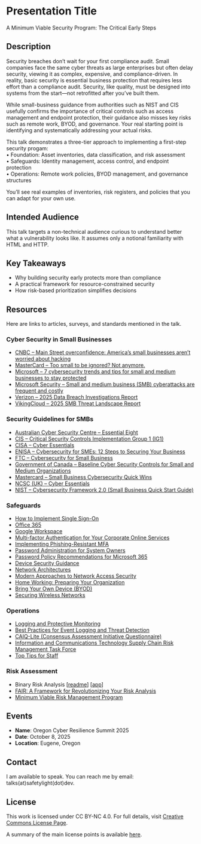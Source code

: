 # Presentation Title
A Minimum Viable Security Program: The Critical Early Steps

## Description
Security breaches don’t wait for your first compliance audit. Small companies face the same cyber threats as large enterprises but often delay security, viewing it as complex, expensive, and compliance-driven. In reality, basic security is essential business protection that requires less effort than a compliance audit. Security, like quality, must be designed into systems from the start—not retrofitted after you’ve built them.

While small-business guidance from authorities such as NIST and CIS usefully confirms the importance of critical controls such as access management and endpoint protection, their guidance also misses key risks such as remote work, BYOD, and governance. Your real starting point is identifying and systematically addressing your actual risks.

This talk demonstrates a three-tier approach to implementing a first-step security progam:<br>
• Foundation: Asset inventories, data classification, and risk assessment<br>
• Safeguards: Identity management, access control, and endpoint protection<br>
• Operations: Remote work policies, BYOD management, and governance structures<br>

You’ll see real examples of inventories, risk registers, and policies that you can adapt for your own use.

## Intended Audience
This talk targets a non-technical audience curious to understand better what a vulnerability looks like. It assumes only a notional familiarity with HTML and HTTP.

## Key Takeaways
- Why building security early protects more than compliance
- A practical framework for resource-constrained security
- How risk-based prioritization simplifies decisions

## Resources

Here are links to articles, surveys, and standards mentioned in the talk.

### Cyber Security in Small Businesses 
- [CNBC – Main Street overconfidence: America’s small businesses aren’t worried about hacking](https://www.cnbc.com/2021/08/10/main-street-overconfidence-small-businesses-dont-worry-about-hacking.html)
- [MasterCard – Too small to be ignored? Not anymore.](https://www.mastercard.com/us/en/news-and-trends/stories/2025/small-business-cybersecurity-study.html)
- [​Microsoft – ​7 cybersecurity trends and tips for small and medium businesses to stay protected](https://www.microsoft.com/en-us/security/blog/2024/10/31/7-cybersecurity-trends-and-tips-for-small-and-medium-businesses-to-stay-protected)
- [Microsoft Security – Small and medium business (SMB) cyberattacks are frequent and costly](https://cdn-dynmedia-1.microsoft.com/is/content/microsoftcorp/microsoft/final/en-us/microsoft-brand/documents/SMBCybersecurity-Report-Final.pdf)
- [Verizon – 2025 Data Breach Investigations Report](https://www.verizon.com/business/resources/reports/2025-dbir-data-breach-investigations-report.pdf)
- [VikingCloud – 2025 SMB Threat Landscape Report](https://www.vikingcloud.com/resources/vikingclouds-2025-smb-threat-landscape-report-small--and-medium-sized-businesses-big-cybersecurity-risks)

### Security Guidelines for SMBs
- [Australian Cyber Security Centre – Essential Eight](https://www.cyber.gov.au/resources-business-and-government/essential-cyber-security/essential-eight)
- [CIS – Critical Security Controls Implementation Group 1 (IG1)](https://www.cisecurity.org/controls/implementation-groups/ig1)
- [CISA – Cyber Essentials](https://www.cisa.gov/resources-tools/resources/cyber-essentials)
- [ENISA – Cybersecurity for SMEs: 12 Steps to Securing Your Business](https://www.enisa.europa.eu/publications/cybersecurity-guide-for-smes)
- [FTC – Cybersecurity for Small Business](https://www.ftc.gov/business-guidance/small-businesses/cybersecurity)
- [Government of Canada – Baseline Cyber Security Controls for Small and Medium Organizations](https://www.cyber.gc.ca/en/guidance/baseline-cyber-security-controls-small-and-medium-organizations)
- [Mastercard – Small Business Cybersecurity Quick Wins](https://www.mastercard.com/content/dam/public/mastercardcom/na/us/en/smb/other/Small-Business-Quick-Wins.pdf)
- [NCSC (UK) – Cyber Essentials](https://www.ncsc.gov.uk/files/cyber-essentials-requirements-for-it-infrastructure-v3-2.pdf)
- [NIST – Cybersecurity Framework 2.0 (Small Business Quick Start Guide)](https://www.nist.gov/publications/nist-cybersecurity-framework-20-small-business-quick-start-guide)

### Safeguards

- [How to Implement Single Sign-On](https://securitysenses.com/posts/how-implement-single-sign-sso-non-technical-guide)
- [Office 365](https://learn.microsoft.com/en-us/entra/identity/enterprise-apps/add-application-portal)
- [Google Workspace](https://support.google.com/a/answer/12032922?hl=en&ref_topic=7579248&sjid=7516130390414350597-NC)
- [Multi-factor Authentication for Your Corporate Online Services](https://www.ncsc.gov.uk/collection/mfa-for-your-corporate-online-services)
- [Implementing Phishing-Resistant MFA](https://www.cisa.gov/sites/default/files/publications/fact-sheet-implementing-phishing-resistant-mfa-508c.pdf)
- [Password Administration for System Owners](https://www.ncsc.gov.uk/collection/passwords/updating-your-approach)
- [Password Policy Recommendations for Microsoft 365](https://learn.microsoft.com/en-us/microsoft-365/admin/misc/password-policy-recommendations)
- [Device Security Guidance](https://www.ncsc.gov.uk/collection/device-security-guidance)
- [Network Architectures](https://www.ncsc.gov.uk/collection/device-security-guidance/infrastructure/network-architectures)
- [Modern Approaches to Network Access Security](https://www.cisa.gov/sites/default/files/2024-06/joint-guide-modern-approaches-to-secure-network-access-security-508c.pdf)
- [Home Working: Preparing Your Organization](https://www.ncsc.gov.uk/guidance/home-working)
- [Bring Your Own Device (BYOD)](https://www.ncsc.gov.uk/collection/device-security-guidance/bring-your-own-device)
- [Securing Wireless Networks](https://www.cisa.gov/news-events/news/securing-wireless-networks)

### Operations
- [Logging and Protective Monitoring](https://www.ncsc.gov.uk/collection/device-security-guidance/managing-deployed-devices/logging-and-protective-monitoring)
- [Best Practices for Event Logging and Threat Detection](https://www.cyber.gov.au/sites/default/files/2024-08/best-practices-for-event-logging-and-threat-detection.pdf)
- [CAIQ-Lite (Consensus Assessment Initiative Questionnaire)](https://cloudsecurityalliance.org/artifacts/ccm-lite-and-caiq-lite-v4)
- [Information and Communications Technology Supply Chain Risk Management Task Force](https://www.cisa.gov/sites/default/files/2025-08/Operationalizing_the_Vendor_SCRM_Template_for_SMBs_2025_Final_508.pdf)
- [Top Tips for Staff]()

### Risk Assessment
- Binary Risk Analysis \[[readme](https://github.com/SafetyLight/BinaryRisk)\] \[[app](https://safetylight.github.io/BinaryRisk/BinaryRisk.html)\]
- [FAIR: A Framework for Revolutionizing Your Risk Analysis](https://www.cisecurity.org/insights/blog/fair-a-framework-for-revolutionizing-your-risk-analysis)
- [Minimum Viable Risk Management Program](https://www.youtube.com/watch?v=9pmvwh8Rcyw)

## Events
- **Name**: Oregon Cyber Resilience Summit 2025
- **Date**: October 8, 2025
- **Location**: Eugene, Oregon

## Contact
I am available to speak. You can reach me by email: 
talks(at)safetylight(dot)dev.

## License
This work is licensed under CC BY-NC 4.0. For full details, visit [Creative Commons License Page](https://creativecommons.org/licenses/by-nc/4.0/).

A summary of the main license points is available [here](https://creativecommons.org/licenses/by-nc/4.0/).